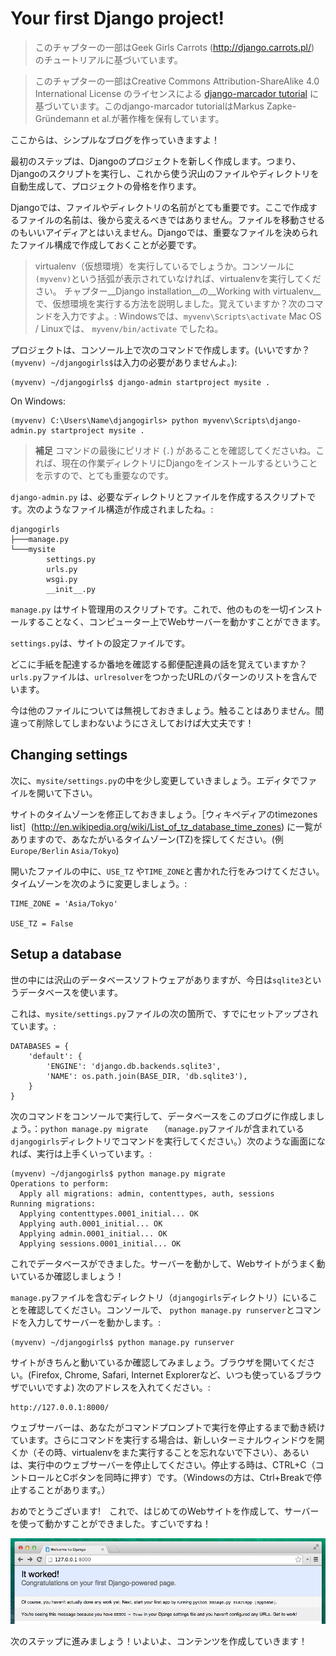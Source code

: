 # Your first Django project!

> このチャプターの一部はGeek Girls Carrots (http://django.carrots.pl/) のチュートリアルに基づいています。

> このチャプターの一部はCreative Commons Attribution-ShareAlike 4.0 International License のライセンスによる [django-marcador
tutorial](http://django-marcador.keimlink.de/)  に基づいています。このdjango-marcador tutorialはMarkus Zapke-Gründemann et al.が著作権を保有しています。

ここからは、シンプルなブログを作っていきますよ！

最初のステップは、Djangoのプロジェクトを新しく作成します。つまり、Djangoのスクリプトを実行し、これから使う沢山のファイルやディレクトリを自動生成して、プロジェクトの骨格を作ります。

Djangoでは、ファイルやディレクトリの名前がとても重要です。ここで作成するファイルの名前は、後から変えるべきではありません。ファイルを移動させるのもいいアイディアとはいえません。Djangoでは、重要なファイルを決められたファイル構成で作成しておくことが必要です。

> virtualenv（仮想環境）を実行しているでしょうか。コンソールに`(myvenv)`という括弧が表示されていなければ、virtualenvを実行してください。 チャプター__Django installation__の__Working with virtualenv__ で、仮想環境を実行する方法を説明しました。覚えていますか？次のコマンドを入力ですよ。: Windowsでは、`myvenv\Scripts\activate` Mac OS / Linuxでは、
`myvenv/bin/activate` でしたね。


プロジェクトは、コンソール上で次のコマンドで作成します。(いいですか？`(myvenv) ~/djangogirls$`は入力の必要がありませんよ。):

    (myvenv) ~/djangogirls$ django-admin startproject mysite .

On Windows:

    (myvenv) C:\Users\Name\djangogirls> python myvenv\Scripts\django-admin.py startproject mysite .

> **補足** コマンドの最後にピリオド (`.`) があることを確認してくださいね。これば、現在の作業ディレクトリにDjangoをインストールするということを示すので、とても重要なのです。

`django-admin.py` は、必要なディレクトリとファイルを作成するスクリプトです。次のようなファイル構造が作成されましたね。:

    djangogirls
    ├───manage.py
    └───mysite
            settings.py
            urls.py
            wsgi.py
            __init__.py


`manage.py` はサイト管理用のスクリプトです。これで、他のものを一切インストールすることなく、コンピューター上でWebサーバーを動かすことができます。

`settings.py`は、サイトの設定ファイルです。

どこに手紙を配達するか番地を確認する郵便配達員の話を覚えていますか？ `urls.py`ファイルは、`urlresolver`をつかったURLのパターンのリストを含んでいます。

今は他のファイルについては無視しておきましょう。触ることはありません。間違って削除してしまわないようにさえしておけば大丈夫です！

## Changing settings

次に、`mysite/settings.py`の中を少し変更していきましょう。エディタでファイルを開いて下さい。

サイトのタイムゾーンを修正しておきましょう。［ウィキペディアのtimezones list］(http://en.wikipedia.org/wiki/List_of_tz_database_time_zones) に一覧がありますので、あなたがいるタイムゾーン(TZ)を探してください。(例 `Europe/Berlin` `Asia/Tokyo`)

開いたファイルの中に、`USE_TZ` や`TIME_ZONE`と書かれた行をみつけてください。 タイムゾーンを次のように変更しましょう。:

    TIME_ZONE = 'Asia/Tokyo'

    USE_TZ = False

## Setup a database

世の中には沢山のデータベースソフトウェアがありますが、今日は`sqlite3`というデータベースを使います。

これは、`mysite/settings.py`ファイルの次の箇所で、すでにセットアップされています。:

    DATABASES = {
        'default': {
            'ENGINE': 'django.db.backends.sqlite3',
            'NAME': os.path.join(BASE_DIR, 'db.sqlite3'),
        }
    }

次のコマンドをコンソールで実行して、データベースをこのブログに作成しましょう。：`python manage.py migrate`　
（`manage.py`ファイルが含まれている`djangogirls`ディレクトリでコマンドを実行してください。）次のような画面になれば、実行は上手くいっています。:

    (myvenv) ~/djangogirls$ python manage.py migrate
    Operations to perform:
      Apply all migrations: admin, contenttypes, auth, sessions
    Running migrations:
      Applying contenttypes.0001_initial... OK
      Applying auth.0001_initial... OK
      Applying admin.0001_initial... OK
      Applying sessions.0001_initial... OK

これでデータベースができました。サーバーを動かして、Webサイトがうまく動いているか確認しましょう！

`manage.py`ファイルを含むディレクトリ（`djangogirls`ディレクトリ）にいることを確認してください。コンソールで、 `python manage.py runserver`とコマンドを入力してサーバーを動かします。:

    (myvenv) ~/djangogirls$ python manage.py runserver

サイトがきちんと動いているか確認してみましょう。ブラウザを開いてください。(Firefox, Chrome, Safari, Internet Explorerなど、いつも使っているブラウザでいいですよ) 次のアドレスを入れてください。:

    http://127.0.0.1:8000/

ウェブサーバーは、あなたがコマンドプロンプトで実行を停止するまで動き続けています。さらにコマンドを実行する場合は、新しいターミナルウィンドウを開くか（その時、virtualenvをまた実行することを忘れないで下さい）、あるいは、実行中のウェブサーバーを停止してください。停止する時は、CTRL+C（コントロールとCボタンを同時に押す）です。（Windowsの方は、Ctrl+Breakで停止することがあります。）

おめでとうございます!　これで、はじめてのWebサイトを作成して、サーバーを使って動かすことができました。すごいですね！ 

![It worked!](images/it_worked2.png)

次のステップに進みましょう！いよいよ、コンテンツを作成していきます！
